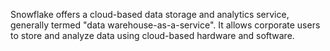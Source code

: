 Snowflake offers a cloud-based data storage and analytics service, generally termed "data warehouse-as-a-service". It allows corporate users to store and analyze data using cloud-based hardware and software.